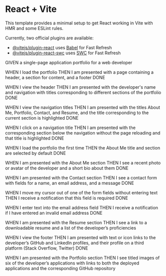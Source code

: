 # React + Vite

This template provides a minimal setup to get React working in Vite with HMR and some ESLint rules.

Currently, two official plugins are available:

- [@vitejs/plugin-react](https://github.com/vitejs/vite-plugin-react/blob/main/packages/plugin-react/README.md) uses [Babel](https://babeljs.io/) for Fast Refresh
- [@vitejs/plugin-react-swc](https://github.com/vitejs/vite-plugin-react-swc) uses [SWC](https://swc.rs/) for Fast Refresh

GIVEN a single-page application portfolio for a web developer

WHEN I load the portfolio
THEN I am presented with a page containing a header, a section for content, and a footer DONE


WHEN I view the header
THEN I am presented with the developer's name and navigation with titles corresponding to different sections of the portfolio DONE

WHEN I view the navigation titles
THEN I am presented with the titles About Me, Portfolio, Contact, and Resume, and the title corresponding to the current section is highlighted DONE

WHEN I click on a navigation title
THEN I am presented with the corresponding section below the navigation without the page reloading and that title is highlighted DONE

WHEN I load the portfolio the first time
THEN the About Me title and section are selected by default DONE

WHEN I am presented with the About Me section
THEN I see a recent photo or avatar of the developer and a short bio about them DONE


WHEN I am presented with the Contact section
THEN I see a contact form with fields for a name, an email address, and a message DONE

WHEN I move my cursor out of one of the form fields without entering text
THEN I receive a notification that this field is required DONE

WHEN I enter text into the email address field
THEN I receive a notification if I have entered an invalid email address DONE

WHEN I am presented with the Resume section
THEN I see a link to a downloadable resume and a list of the developer’s proficiencies

WHEN I view the footer
THEN I am presented with text or icon links to the developer’s GitHub and LinkedIn profiles, and their profile on a third platform (Stack Overflow, Twitter) DONE

WHEN I am presented with the Portfolio section
THEN I see titled images of six of the developer’s applications with links to both the deployed applications and the corresponding GitHub repository
